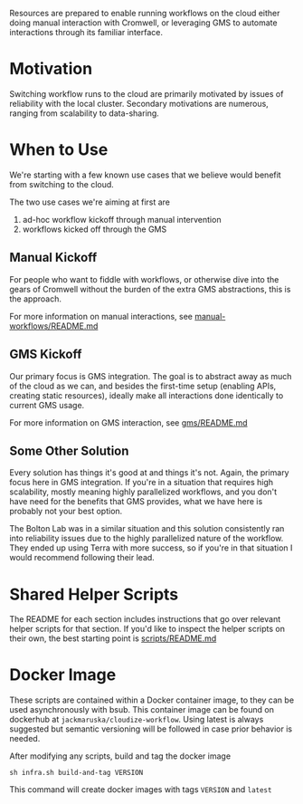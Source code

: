 Resources are prepared to enable running workflows on the cloud either
doing manual interaction with Cromwell, or leveraging GMS to automate
interactions through its familiar interface.


# Motivation

Switching workflow runs to the cloud are primarily motivated by issues
of reliability with the local cluster. Secondary motivations are
numerous, ranging from scalability to data-sharing.


# When to Use

We're starting with a few known use cases that we believe would
benefit from switching to the cloud.

The two use cases we're aiming at first are
1) ad-hoc workflow kickoff through manual intervention
2) workflows kicked off through the GMS


## Manual Kickoff

For people who want to fiddle with workflows, or otherwise dive into
the gears of Cromwell without the burden of the extra GMS
abstractions, this is the approach.

For more information on manual interactions, see
[manual-workflows/README.md](manual-workflows/README.md)


## GMS Kickoff

Our primary focus is GMS integration. The goal is to abstract away as
much of the cloud as we can, and besides the first-time setup
(enabling APIs, creating static resources), ideally make all
interactions done identically to current GMS usage.

For more information on GMS interaction, see
[gms/README.md](gms/README.md)


## Some Other Solution

Every solution has things it's good at and things it's not. Again, the
primary focus here in GMS integration. If you're in a situation that
requires high scalability, mostly meaning highly parallelized
workflows, and you don't have need for the benefits that GMS provides,
what we have here is probably not your best option.

The Bolton Lab was in a similar situation and this solution
consistently ran into reliability issues due to the highly
parallelized nature of the workflow. They ended up using Terra
with more success, so if you're in that situation I would recommend
following their lead.


# Shared Helper Scripts

The README for each section includes instructions that go over
relevant helper scripts for that section. If you'd like to inspect the
helper scripts on their own, the best starting point is
[scripts/README.md](scripts/README.md)


# Docker Image

These scripts are contained within a Docker container image, to they
can be used asynchronously with bsub. This container image can be
found on dockerhub at `jackmaruska/cloudize-workflow`. Using latest is
always suggested but semantic versioning will be followed in case
prior behavior is needed.

After modifying any scripts, build and tag the docker image

    sh infra.sh build-and-tag VERSION

This command will create docker images with tags `VERSION` and `latest`
